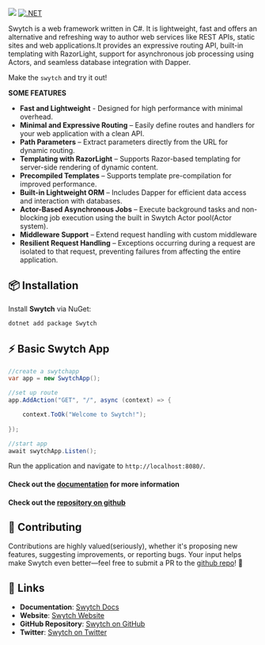 

![](https://github.com/Gwali-1/Swytch/blob/main/Swytch/Logos/logo-1.png?raw=true)
[![.NET](https://github.com/Gwali-1/Swytch/actions/workflows/dotnet_build.yml/badge.svg)](https://github.com/Gwali-1/Swytch/actions/workflows/dotnet_build.yml)

Swytch is a web framework written in C#. It is lightweight, fast and offers an alternative and refreshing
way to author web services like REST APIs, static sites and web applications.It provides an expressive routing API, built-in templating
with RazorLight, support for asynchronous job processing using Actors, and seamless database integration with Dapper.

Make the `swytch` and try it out!

**SOME FEATURES**

- **Fast and Lightweight**  - Designed for high performance with minimal overhead.
- **Minimal and Expressive Routing** – Easily define routes and handlers for your web application with a clean API.
- **Path Parameters** –  Extract parameters directly from the URL for dynamic routing.
- **Templating with RazorLight** – Supports Razor-based templating for server-side rendering of dynamic content.
- **Precompiled Templates** – Supports template pre-compilation for improved performance.
- **Built-in Lightweight ORM** – Includes Dapper for efficient data access and interaction with databases.
- **Actor-Based Asynchronous Jobs** – Execute background tasks and non-blocking job execution using the built in Swytch
  Actor pool(Actor system).
- **Middleware Support** – Extend request handling with custom middleware
- **Resilient Request Handling** – Exceptions occurring during a request are isolated to that request, preventing
  failures from affecting the entire application.

## 📦 Installation

Install **Swytch** via NuGet:

```sh
dotnet add package Swytch
```

## ⚡ Basic Swytch App

```csharp
//create a swytchapp
var app = new SwytchApp();

//set up route 
app.AddAction("GET", "/", async (context) => {

    context.ToOk("Welcome to Swytch!");
    
});

//start app
await swytchApp.Listen(); 
```
Run the application and navigate to `http://localhost:8080/`.

#### Check out the [documentation](#) for more information
#### Check out the [repository on github](https://github.com/Gwali-1/Swytch) 

## 🤝 Contributing

Contributions are highly valued(seriously), whether it's proposing new features, suggesting improvements, or reporting bugs. Your
input helps make Swytch even better—feel free to submit a PR to the [github repo](https://github.com/Gwali-1/Swytch)! 🚀

## 🔗 Links

- **Documentation**: [Swytch Docs](#)
- **Website**: [Swytch Website](#)
- **GitHub Repository**: [Swytch on GitHub](https://github.com/Gwali-1/Swytch)
- **Twitter**: [Swytch on Twitter](#)
